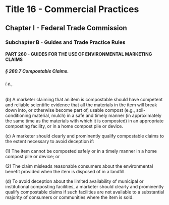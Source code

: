 
# Title 16 - Commercial Practices
## Chapter I - Federal Trade Commission
### Subchapter B - Guides and Trade Practice Rules
#### PART 260 - GUIDES FOR THE USE OF ENVIRONMENTAL MARKETING CLAIMS
##### § 260.7 Compostable Claims.
###### i.e.,

(b) A marketer claiming that an item is compostable should have competent and reliable scientific evidence that all the materials in the item will break down into, or otherwise become part of, usable compost (e.g., soil-conditioning material, mulch) in a safe and timely manner (in approximately the same time as the materials with which it is composted) in an appropriate composting facility, or in a home compost pile or device.

(c) A marketer should clearly and prominently qualify compostable claims to the extent necessary to avoid deception if:

(1) The item cannot be composted safely or in a timely manner in a home compost pile or device; or

(2) The claim misleads reasonable consumers about the environmental benefit provided when the item is disposed of in a landfill.

(d) To avoid deception about the limited availability of municipal or institutional composting facilities, a marketer should clearly and prominently qualify compostable claims if such facilities are not available to a substantial majority of consumers or communities where the item is sold.
